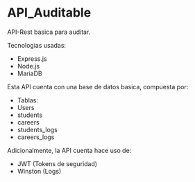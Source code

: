 # API_Auditable
API-Rest basica para auditar.

Tecnologias usadas:
 - Express.js
 - Node.js
 - MariaDB
 
 Esta API cuenta con una base de datos basica, compuesta por:
 - Tablas:
  - Users
  - students
  - careers
  - students_logs
  - careers_logs
  
  Adicionalmente, la API cuenta hace uso de:
  - JWT (Tokens de seguridad)
  - Winston (Logs)
